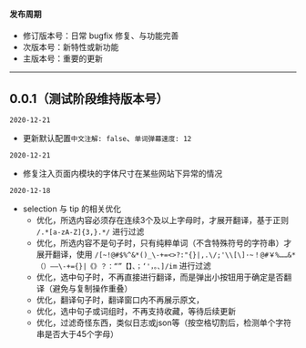 #### 发布周期

- 修订版本号：日常 bugfix 修复、与功能完善
- 次版本号：新特性或新功能
- 主版本号：重要的更新

---

## 0.0.1（测试阶段维持版本号）

`2020-12-21`

- 更新默认配置`中文注解: false`、`单词弹幕速度: 12`


`2020-12-21`

- 修复注入页面内模块的字体尺寸在某些网站下异常的情况


`2020-12-18`

- selection 与 tip 的相关优化
  - 优化，所选内容必须存在连续3个及以上字母时，才展开翻译，基于正则 `/.*[a-zA-Z]{3,}.*/` 进行过滤
  - 优化，所选内容不是句子时，只有纯粹单词（不含特殊符号的字符串）才展开翻译，使用 `/[~!@#$%^&*()_\-+=<>?:"{}|,.\/;'\\[\]·~！@#￥%……&*（）——\-+={}|《》？：“”【】、；‘'，。、]/im` 进行过滤
  - 优化，选中句子时，不再直接进行翻译，而是弹出小按钮用于确定是否翻译（避免与复制操作重叠）
  - 优化，翻译句子时，翻译窗口内不再展示原文，
  - 优化，选中句子或词组时，不再支持收藏，等待后续更新
  - 优化，过滤奇怪东西，类似日志或json等（按空格切割后，检测单个字符串是否大于45个字母）